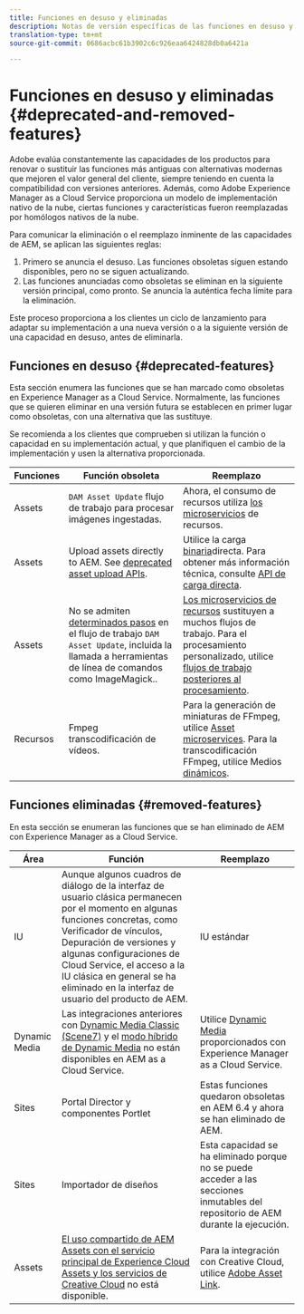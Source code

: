 ```yaml
---
title: Funciones en desuso y eliminadas
description: Notas de versión específicas de las funciones en desuso y eliminadas de Adobe Experience Manager as a Cloud Service.
translation-type: tm+mt
source-git-commit: 0686acbc61b3902c6c926eaa6424828db0a6421a

---
```



# Funciones en desuso y eliminadas {#deprecated-and-removed-features}

Adobe evalúa constantemente las capacidades de los productos para renovar o sustituir las funciones más antiguas con alternativas modernas que mejoren el valor general del cliente, siempre teniendo en cuenta la compatibilidad con versiones anteriores. Además, como Adobe Experience Manager as a Cloud Service proporciona un modelo de implementación nativo de la nube, ciertas funciones y características fueron reemplazadas por homólogos nativos de la nube.

Para comunicar la eliminación o el reemplazo inminente de las capacidades de AEM, se aplican las siguientes reglas:

1. Primero se anuncia el desuso. Las funciones obsoletas siguen estando disponibles, pero no se siguen actualizando.
1. Las funciones anunciadas como obsoletas se eliminan en la siguiente versión principal, como pronto. Se anuncia la auténtica fecha límite para la eliminación.

Este proceso proporciona a los clientes un ciclo de lanzamiento para adaptar su implementación a una nueva versión o a la siguiente versión de una capacidad en desuso, antes de eliminarla.

## Funciones en desuso {#deprecated-features}

Esta sección enumera las funciones que se han marcado como obsoletas en Experience Manager as a Cloud Service. Normalmente, las funciones que se quieren eliminar en una versión futura se establecen en primer lugar como obsoletas, con una alternativa que las sustituye.

Se recomienda a los clientes que comprueben si utilizan la función o capacidad en su implementación actual, y que planifiquen el cambio de la implementación y usen la alternativa proporcionada.

| Funciones | Función obsoleta | Reemplazo |
| ------------ | ------------------ | ----------- |
| Assets | `DAM Asset Update` flujo de trabajo para procesar imágenes ingestadas. | Ahora, el consumo de recursos utiliza [los microservicios](/help/assets/asset-microservices-overview.md) de recursos. |
| Assets | Upload assets directly to AEM. See [deprecated asset upload APIs](/help/assets/developer-reference-material-apis.md#deprecated-asset-upload-api). | Utilice la carga [binaria](/help/assets/add-assets.md)directa. Para obtener más información técnica, consulte [API de carga directa](/help/assets/developer-reference-material-apis.md#overview-binary-upload). |
| Assets | No se admiten [determinados pasos](/help/assets/developer-reference-material-apis.md#post-processing-workflows-steps) en el flujo de trabajo `DAM Asset Update`, incluida la llamada a herramientas de línea de comandos como ImageMagick.. | [Los microservicios de recursos](/help/assets/asset-microservices-overview.md) sustituyen a muchos flujos de trabajo. Para el procesamiento personalizado, utilice [flujos de trabajo posteriores al procesamiento](/help/assets/asset-microservices-configure-and-use.md#post-processing-workflows). |
| Recursos | Fmpeg transcodificación de vídeos. | Para la generación de miniaturas de FFmpeg, utilice [Asset microservices](/help/assets/asset-microservices-overview.md). Para la transcodificación FFmpeg, utilice Medios [dinámicos](/help/assets/manage-video-assets.md). |

## Funciones eliminadas {#removed-features}

En esta sección se enumeran las funciones que se han eliminado de AEM con Experience Manager as a Cloud Service.

| Área | Función | Reemplazo |
| ------------ | ------------------ | ----------- |
| IU | Aunque algunos cuadros de diálogo de la interfaz de usuario clásica permanecen por el momento en algunas funciones concretas, como Verificador de vínculos, Depuración de versiones y algunas configuraciones de Cloud Service, el acceso a la IU clásica en general se ha eliminado en la interfaz de usuario del producto de AEM. | IU estándar |
| Dynamic Media | Las integraciones anteriores con [Dynamic Media Classic (Scene7)](https://helpx.adobe.com/experience-manager/6-5/sites/administering/using/scene7.html) y el [modo híbrido de Dynamic Media](https://helpx.adobe.com/experience-manager/6-5/assets/using/config-dynamic.html) no están disponibles en AEM as a Cloud Service. | Utilice [Dynamic Media](/help/assets/dynamic-media/dynamic-media.md) proporcionados con Experience Manager as a Cloud Service. |
| Sites | Portal Director y componentes Portlet | Estas funciones quedaron obsoletas en AEM 6.4 y ahora se han eliminado de AEM. |
| Sites | Importador de diseños | Esta capacidad se ha eliminado porque no se puede acceder a las secciones inmutables del repositorio de AEM durante la ejecución. |
| Assets | [El uso compartido de AEM Assets con el servicio principal de Experience Cloud Assets y los servicios de Creative Cloud](https://docs.adobe.com/content/help/en/experience-manager-65/administering/integration/configure-assets-cc-integration.html) no está disponible. | Para la integración con Creative Cloud, utilice [Adobe Asset Link](https://helpx.adobe.com/es/enterprise/using/adobe-asset-link.html). |
